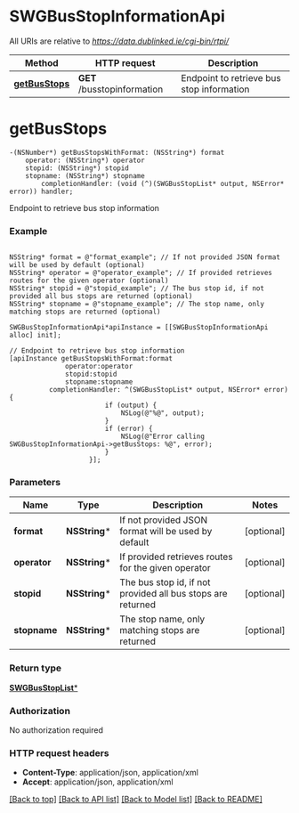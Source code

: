 # SWGBusStopInformationApi

All URIs are relative to *https://data.dublinked.ie/cgi-bin/rtpi/*

Method | HTTP request | Description
------------- | ------------- | -------------
[**getBusStops**](SWGBusStopInformationApi.md#getbusstops) | **GET** /busstopinformation | Endpoint to retrieve bus stop information


# **getBusStops**
```objc
-(NSNumber*) getBusStopsWithFormat: (NSString*) format
    operator: (NSString*) operator
    stopid: (NSString*) stopid
    stopname: (NSString*) stopname
        completionHandler: (void (^)(SWGBusStopList* output, NSError* error)) handler;
```

Endpoint to retrieve bus stop information

### Example 
```objc

NSString* format = @"format_example"; // If not provided JSON format will be used by default (optional)
NSString* operator = @"operator_example"; // If provided retrieves routes for the given operator (optional)
NSString* stopid = @"stopid_example"; // The bus stop id, if not provided all bus stops are returned (optional)
NSString* stopname = @"stopname_example"; // The stop name, only matching stops are returned (optional)

SWGBusStopInformationApi*apiInstance = [[SWGBusStopInformationApi alloc] init];

// Endpoint to retrieve bus stop information
[apiInstance getBusStopsWithFormat:format
              operator:operator
              stopid:stopid
              stopname:stopname
          completionHandler: ^(SWGBusStopList* output, NSError* error) {
                        if (output) {
                            NSLog(@"%@", output);
                        }
                        if (error) {
                            NSLog(@"Error calling SWGBusStopInformationApi->getBusStops: %@", error);
                        }
                    }];
```

### Parameters

Name | Type | Description  | Notes
------------- | ------------- | ------------- | -------------
 **format** | **NSString***| If not provided JSON format will be used by default | [optional] 
 **operator** | **NSString***| If provided retrieves routes for the given operator | [optional] 
 **stopid** | **NSString***| The bus stop id, if not provided all bus stops are returned | [optional] 
 **stopname** | **NSString***| The stop name, only matching stops are returned | [optional] 

### Return type

[**SWGBusStopList***](SWGBusStopList.md)

### Authorization

No authorization required

### HTTP request headers

 - **Content-Type**: application/json, application/xml
 - **Accept**: application/json, application/xml

[[Back to top]](#) [[Back to API list]](../README.md#documentation-for-api-endpoints) [[Back to Model list]](../README.md#documentation-for-models) [[Back to README]](../README.md)

